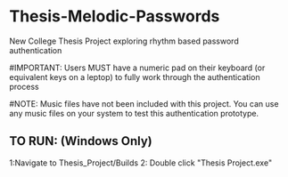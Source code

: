 # Thesis-Melodic-Passwords
New College Thesis Project  exploring rhythm based password authentication

#IMPORTANT: Users MUST have a numeric pad on their keyboard (or equivalent keys on a leptop) to fully work through the authentication process 

#NOTE: Music files have not been included with this project. You can use any music files on your system to test this authentication prototype.

## TO RUN: (Windows Only)
1:Navigate to Thesis_Project/Builds
2: Double click "Thesis Project.exe"
